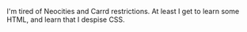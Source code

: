 I'm tired of Neocities and Carrd restrictions. At least I get to learn some HTML, and learn that I despise CSS.
